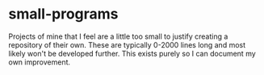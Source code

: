 # small-programs

Projects of mine that I feel are a little too small to justify creating a repository of their own. These are typically 0-2000 lines long and most likely won't be developed further. This exists purely so I can document my own improvement. 
